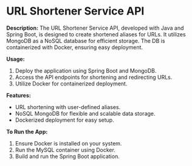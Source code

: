 # URL Shortener Service API

**Description:**
The URL Shortener Service API, developed with Java and Spring Boot, is designed to create shortened aliases for URLs. It utilizes MongoDB as a NoSQL database for efficient storage. The DB is containerized with Docker, ensuring easy deployment.

**Usage:**
1. Deploy the application using Spring Boot and MongoDB.
2. Access the API endpoints for shortening and redirecting URLs.
3. Utilize Docker for containerized deployment.

**Features:**
- URL shortening with user-defined aliases.
- NoSQL MongoDB for flexible and scalable data storage.
- Dockerized deployment for easy setup.

**To Run the App:**
1. Ensure Docker is installed on your system.
2. Run the MySQL container using Docker.
3. Build and run the Spring Boot application.
